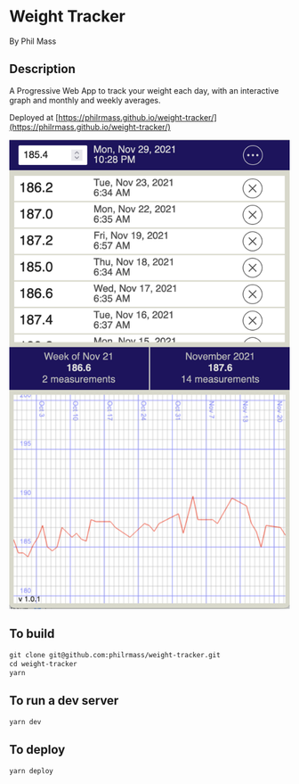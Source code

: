 # Weight Tracker
By Phil Mass

## Description
A Progressive Web App to track your weight each day, with an interactive graph and monthly and weekly averages.

Deployed at [https://philrmass.github.io/weight-tracker/](https://philrmass.github.io/weight-tracker/)

![Screenshot](./src/assets/screenshot.png)

## To build
```
git clone git@github.com:philrmass/weight-tracker.git
cd weight-tracker
yarn
```

## To run a dev server
```
yarn dev
```

## To deploy
```
yarn deploy
```
